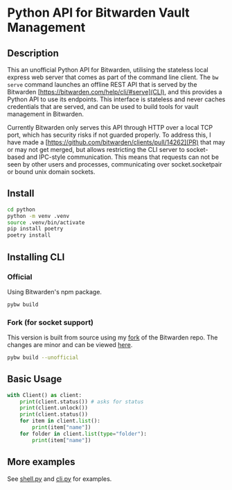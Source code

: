 # Python API for Bitwarden Vault Management

## Description

This an unofficial Python API for Bitwarden, utilising the stateless local express web server that comes as part of the command line client. The `bw serve` command launches an offline REST API that is served by the Bitwarden [https://bitwarden.com/help/cli/#serve](CLI), and this provides a Python API to use its endpoints. This interface is stateless and never caches credentials that are served, and can be used to build tools for vault management in Bitwarden.

Currently Bitwarden only serves this API through HTTP over a local TCP port, which has security risks if not guarded properly. To address this, I have made a [https://github.com/bitwarden/clients/pull/14262](PR) that may or may not get merged, but allows restricting the CLI server to socket-based and IPC-style communication. This means that requests can not be seen by other users and processes, communicating over socket.socketpair or bound unix domain sockets.

## Install

```sh
cd python
python -m venv .venv
source .venv/bin/activate
pip install poetry
poetry install
```

## Installing CLI

### Official

Using Bitwarden's npm package.

```sh
pybw build
```

### Fork (for socket support)

This version is built from source using my [fork](https://github.com/Game4Move78/clients/tree/feat/unix-socket-support) of the Bitwarden repo. The changes are minor and can be viewed [here](https://github.com/bitwarden/clients/pull/14262/files).

```sh
pybw build --unofficial
```

## Basic Usage

```python
with Client() as client:
    print(client.status()) # asks for status
    print(client.unlock())
    print(client.status())
    for item in client.list():
        print(item["name"])
    for folder in client.list(type="folder"):
        print(item["name"])
```

## More examples

See [shell.py](https://github.com/Game4Move78/pybw/blob/master/python/src/pybw/shell.py) and [cli.py](https://github.com/Game4Move78/pybw/blob/master/python/src/pybw/cli.py) for examples.
